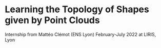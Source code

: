# Learning the Topology of Shapes given by Point Clouds

Internship from Mattéo Clémot (ENS Lyon)
February-July 2022 at LIRIS, Lyon